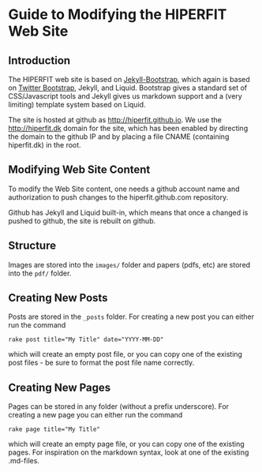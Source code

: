 # Guide to Modifying the HIPERFIT Web Site

## Introduction

The HIPERFIT web site is based on
[Jekyll-Bootstrap](http://jekyllbootstrap.com), which again is based
on [Twitter Bootstrap](http://twitter.github.com/bootstrap/), Jekyll,
and Liquid. Bootstrap gives a standard set of CSS/Javascript tools and
Jekyll gives us markdown support and a (very limiting) template system
based on Liquid.

The site is hosted at github as <http://hiperfit.github.io>. We use
the <http://hiperfit.dk> domain for the site, which has been enabled
by directing the domain to the github IP and by placing a file CNAME
(containing hiperfit.dk) in the root.

## Modifying Web Site Content

To modify the Web Site content, one needs a github account name and
authorization to push changes to the hiperfit.github.com repository.

Github has Jekyll and Liquid built-in, which means that once a changed
is pushed to github, the site is rebuilt on github.

## Structure

Images are stored into the `images/` folder and papers (pdfs, etc)
are stored into the `pdf/` folder.

## Creating New Posts

Posts are stored in the `_posts` folder. For creating a new post you
can either run the command

    rake post title="My Title" date="YYYY-MM-DD"

which will create an empty post file, or you can copy one of the
existing post files - be sure to format the post file name correctly.

## Creating New Pages

Pages can be stored in any folder (without a prefix underscore). For
creating a new page you can either run the command

    rake page title="My Title"

which will create an empty page file, or you can copy one of the
existing pages. For inspiration on the markdown syntax, look at one of
the existing .md-files.


